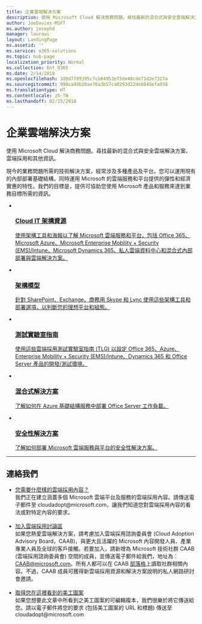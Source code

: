 ```yaml
---
title: 企業雲端解決方案
description: 使用 Microsoft Cloud 解決商務問題。尋找最新的混合式與安全雲端解決方案、雲端採用和其他資訊。
author: JoeDavies-MSFT
ms.author: josephd
manager: laurawi
layout: LandingPage
ms.assetid: ''
ms.service: o365-solutions
ms.topic: hub-page
localization_priority: Normal
ms.collection: Ent_O365
ms.date: 2/14/2018
ms.openlocfilehash: 3d8d7f89395c7cb84953e75de48cde71d2e7327a
ms.sourcegitcommit: 990ca49b20ae70a3b57ca8293d22deb04defa958
ms.translationtype: HT
ms.contentlocale: zh-TW
ms.lasthandoff: 02/15/2018
---
```

<h1>企業雲端解決方案</h1>
<p>使用 Microsoft Cloud 解決商務問題。尋找最新的混合式與安全雲端解決方案、雲端採用和其他資訊。</p>
<p>現今的業務問題所需的技術解決方案，經常涉及多種產品及平台。您可以運用現有的內部部署基礎結構，同時運用 Microsoft 的雲端服務和平台提供的彈性和經濟實惠的特性。我們的目標是，提供可協助您使用 Microsoft 產品和服務來達到業務目標所需的資訊。</p>
<ul class="cardsF panelContent">
    <li>
        <a href="/office365/enterprise/microsoft-cloud-it-architecture-resources">
        <div class="cardSize">
            <div class="cardPadding">
                <div class="card">
                    <div class="cardImageOuter">
                        <div class="cardImage">
                            <img src="https://docs.microsoft.com/en-us/media/common/i_cloud_it_architecture.svg" alt="" />
                        </div>
                    </div>
                    <div class="cardText">
                        <h3>Cloud IT 架構資源</h3>
                <p>使用架構工具和海報以了解 Microsoft 雲端服務和平台，包括 Office 365、Microsoft Azure、Microsoft Enterprise Mobility + Security (EMS)/Intune、Microsoft Dynamics 365、私人雲端資料中心和混合式內部部署與雲端解決方案。</p>
                    </div>
                </div>
            </div>
        </div>
        </a>
    </li> 
    <li>
        <a href="/office365/enterprise/architectural-models-for-sharepoint-exchange-skype-for-business-and-lync">
        <div class="cardSize">
            <div class="cardPadding">
                <div class="card">
                    <div class="cardImageOuter">
                        <div class="cardImage">
                            <img src="https://docs.microsoft.com/media/common/i_architecture.svg" alt="" />
                        </div>
                    </div>
                    <div class="cardText">
                        <h3>架構模型</h3>
                <p>針對 SharePoint、Exchange、商務用 Skype 和 Lync 使用這些架構工具和部署選項，以判斷您的理想平台和組態。</p>
                    </div>
                </div>
            </div>
        </div>
        </a>
    </li>
    <li>
        <a href="/office365/enterprise/cloud-adoption-test-lab-guides-tlgs">
        <div class="cardSize">
            <div class="cardPadding">
                <div class="card">
                    <div class="cardImageOuter">
                        <div class="cardImage">
                            <img src="https://docs.microsoft.com/media/common/i_test.svg" alt="" />
                        </div>
                    </div>
                    <div class="cardText">
                        <h3>測試實驗室指南</h3>
                <p>使用這些雲端採用測試實驗室指南 (TLG) 以設定 Office 365、Azure、Enterprise Mobility + Security (EMS)/Intune、Dynamics 365 和 Office Server 產品的開發/測試環境。</p>
                    </div>
                </div>
            </div>
        </div>
        </a>
    </li>
    <li>
        <a href="/office365/enterprise/hybrid-solutions">
        <div class="cardSize">
            <div class="cardPadding">
                <div class="card">
                    <div class="cardImageOuter">
                        <div class="cardImage">
                            <img src="https://docs.microsoft.com/en-us/media/common/i_hybrid.svg" alt="" />
                        </div>
                    </div>
                    <div class="cardText">
                        <h3>混合式解決方案</h3>
                <p>了解如何在 Azure 基礎結構服務中部署 Office Server 工作負載。</p>
                    </div>
                </div>
            </div>
        </div>
        </a>
    </li>
    <li>
        <a href="/office365/enterprise/security-solutions">
        <div class="cardSize">
            <div class="cardPadding">
                <div class="card">
                    <div class="cardImageOuter">
                        <div class="cardImage">
                            <img src="https://docs.microsoft.com/media/common/i_cloud-security.svg" alt="" />
                        </div>
                    </div>
                    <div class="cardText">
                        <h3>安全性解決方案</h3>
                <p>了解如何部署 Microsoft 雲端服務與平台的安全性解決方案。</p>
                    </div>
                </div>
            </div>
        </div>
        </a>
    </li>
</ul>

---

<h2>連絡我們</h2>
<ul>
    <li><a href="mailto:cloudadopt@microsoft.com?Subject=[Cloud%20Adoption%20Content%20Feedback]:%20">您需要什麼樣的雲端採用內容？</a><br>我們正在建立涵蓋多個 Microsoft 雲端平台及服務的雲端採用內容。請傳送電子郵件至 cloudadopt@microsoft.com，讓我們知道您對雲端採用內容的看法或對特定內容的要求。</li><br>
    <li><a href="https://aka.ms/caab">加入雲端採用討論區</a><br>如果您熱愛雲端解決方案，請考慮加入雲端採用諮詢委員會 (Cloud Adoption Advisory Board，CAAB)，與更大且活躍的 Microsoft 內容開發人員、產業專業人員及全球的客戶接觸。若要加入，請新增為 Microsoft 技術社群 CAAB (雲端採用諮詢委員會) 空間的成員，並傳送電子郵件給我們，地址為： <a href="mailto:caab@microsoft.com?Subject=I%20just%20joined%20the%20Cloud%20Adoption%20Advisory%20Board!">CAAB@microsoft.com</a>。所有人都可以在 CAAB <a href="https://blogs.technet.com/b/solutions_advisory_board/">部落格</a>上讀取社群相關內容。不過，CAAB 成員可獲得新雲端採用資源和解決方案說明的私人網路研討會邀請。</li><br>
    <li><a href="mailto:cloudadopt@microsoft.com?subject=[Art%20Request]:%20">取得您在這裡看到的美工圖案</a><br>如果您想要此文章中所看到之美工圖案的可編輯複本，我們很樂於將它傳送給您。請以電子郵件將您的要求 (包括美工圖案的 URL 和標題) 傳送至 cloudadopt@microsoft.com</li>
</ul>